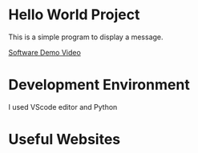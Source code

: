# Hello World Project
This is a simple program to display a message.


[Software Demo Video](http://youtube.link.goes.here)

# Development Environment

I used VScode editor and Python

# Useful Websites


